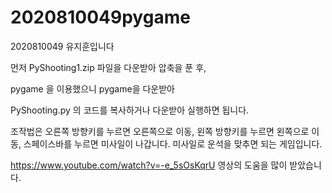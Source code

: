 # 2020810049pygame

2020810049 유지훈입니다

먼저 PyShooting1.zip 파일을 다운받아 압축을 푼 후,

pygame 을 이용했으니 pygame을 다운받아

PyShooting.py 의 코드를 복사하거나 다운받아 실행하면 됩니다.

조작법은 오른쪽 방향키를 누르면 오른쪽으로 이동, 왼쪽 방향키를 누르면 왼쪽으로 이동,
스페이스바를 누르면 미사일이 나갑니다. 미사일로 운석을 맞추면 되는 게임입니다.

https://www.youtube.com/watch?v=-e_5sOsKqrU 영상의 도움을 많이 받았습니다.
